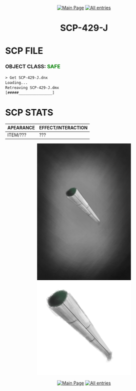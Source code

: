 <p align=center>    <a href="../../../">
        <img src="https://img.shields.io/badge/GO_TO-MAIN_PAGE-ffffff?style=for-the-badge&labelColor=000000&color=ffffff" title="Main Page" style="cursor: pointer;"/></a>
    <a href="../../tree">
        <img src="https://img.shields.io/badge/GO_TO-ALL_ENTRIES-ffffff?style=for-the-badge&labelColor=000000&color=ffffff" title="All entries" style="cursor: pointer;"></a>
</p>

<h1 align="center">SCP-429-J</h1>

# SCP FILE
### OBJECT CLASS: <span style="color:green">SAFE</span>

```
> Get SCP-429-J.dnx
Loading...
Retreaving SCP-429-J.dmx
[#####_______________]
```

# SCP STATS

| APEARANCE | EFFECT/INTERACTION |
| - | - |
| ITEM/??? | ??? |

<p align="center">
    <img src="../../../assets/images/scp/safe/429j/SCP_429_J.png" title="SCP-429-J" width="300">
    <img src="../../../assets/images/scp/safe/429j/scp429j.png" title="SCP-429-J" width="300">
</p>

<p align=center>    <a href="../../../">
        <img src="https://img.shields.io/badge/GO_TO-MAIN_PAGE-ffffff?style=for-the-badge&labelColor=000000&color=ffffff" title="Main Page" style="cursor: pointer;"/></a>
    <a href="../../tree">
        <img src="https://img.shields.io/badge/GO_TO-ALL_ENTRIES-ffffff?style=for-the-badge&labelColor=000000&color=ffffff" title="All entries" style="cursor: pointer;"></a>
</p>